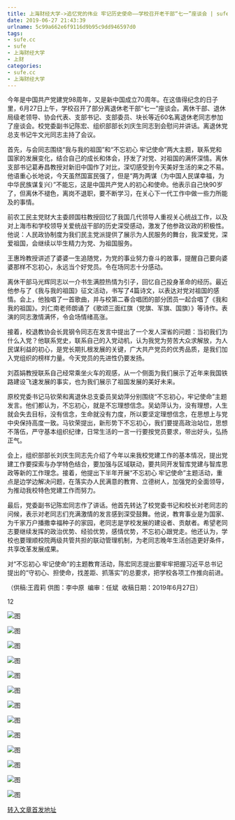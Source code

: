 ```yaml
---
title: 上海财经大学->追忆党的伟业 牢记历史使命——学校召开老干部“七一”座谈会 | sufe.cc
date: 2019-06-27 21:43:39
urlname: 5c99a662e6f9116d9b95c9dd946597d0
tags: 
- sufe.cc
- sufe
- 上海财经大学
- 上财
categories:
- sufe.cc
- 上海财经大学
---
```



今年是中国共产党建党98周年，又是新中国成立70周年。在这值得纪念的日子里，6月27日上午，学校召开了部分离退休老干部“七一”座谈会。离休干部、退休局级老领导、协会代表、支部书记、支部委员、块长等近60名离退休老同志参加了座谈会。校党委副书记陈宏、组织部部长刘庆生同志到会慰问并讲话。离退休党总支书记牛文光同志主持了会议。

首先，与会同志围绕“我与我的祖国”和“不忘初心 牢记使命”两大主题，联系党和国家的发展变化，结合自己的成长和体会，抒发了对党、对祖国的满怀深情。离休支部书记葛寿昌教授对新旧中国作了对比，深切感受到今天美好生活的来之不易。他语重心长地说，今天虽然国富民强了，但是“两为两谋（为中国人民谋幸福，为中华民族谋复兴）”不能忘，这是中国共产党人的初心和使命。他表示自己快90岁了，但离休不褪色，离岗不退职，要不断学习，在关心下一代工作中做一些力所能及的事情。

前农工民主党财大主委顾国柱教授回忆了我国几代领导人重视关心统战工作，以及对上海市和学校领导关爱统战干部的历史深受感动，激发了他参政议政的积极性。他说：人民政协制度为我们民主党派提供了展示为人民服务的舞台，我深爱党，深爱祖国，会继续以毕生精力为党、为祖国服务。

王惠玲教授讲述了婆婆一生追随党，为党的事业努力奋斗的故事，提醒自己要向婆婆那样不忘初心，永远当个好党员。令在场同志十分感动。

离休干部马光辉同志以一介书生满腔热情为引子，回忆自己投身革命的经历。最近他参与了《我与我的祖国》征文活动，书写了4篇诗文，以表达对党对祖国的感情。会上，他独唱了一首歌曲，并与校第二春合唱团的部分团员一起合唱了《我和我的祖国》。刘仁南老师朗诵了《歌颂三面红旗（党旗、军旗、国旗）》等诗作。表演的同志激情满怀，令会场情绪高涨。

接着，校退教协会长晁钢令同志在发言中提出了一个发人深省的问题：当初我们为什么入党？他联系党史，联系自己的入党动机，认为我党为劳苦大众求解放，为人民谋利益的初心，是党长期扎根发展的关键，广大共产党员的优秀品质，是我们加入党组织的榜样力量。今天党员的先进性仍要发扬。

刘荔娟教授联系自己经常乘坐火车的观感，从一个侧面为我们展示了近年来我国铁路建设飞速发展的事实，也为我们展示了祖国发展的美好未来。

原校党委书记马钦荣和离退休总支委员吴幼萍分别围绕“不忘初心，牢记使命”主题发言。他们都认为，不忘初心，就是不忘理想信念。吴幼萍认为，没有理想，人生就会失去目标，没有信念，生命就没有力度，所以要坚定理想信念，在思想上与党中央保持高度一致。马钦荣提出，新形势下不忘初心，我们要提高政治站位，思想不落伍，严守基本组织纪律，日常生活的一言一行要按党员要求，带出好头，弘扬正气。

会上，组织部部长刘庆生同志先介绍了今年以来我校党建工作的基本情况，提出党建工作要探索与办学特色结合，要加强与区域联动，要共同开发智库党建与智库思政等新的工作理念。接着，他提出下半年开展“不忘初心 牢记使命”主题活动，重点是边学边解决问题，在落实办人民满意的教育、立德树人，加强党的全面领导，为推动我校特色党建工作而努力。

最后，党委副书记陈宏同志作了讲话。他首先转达了校党委书记和校长对老同志的问候，表示对老同志们充满激情的发言感到深受鼓舞。他说，教育事业是为国家、为千家万户播撒幸福种子的家园，老同志是学校发展的建设者、贡献者。希望老同志要继续发挥的政治优势、经验优势，感情优势，不忘初心跟党走。他还认为，学校也要理顺校院两级共管共担的联动管理机制，为老同志晚年生活创造更好条件，共享改革发展成果。

对“不忘初心 牢记使命”的主题教育活动，陈宏同志提出要牢牢把握习近平总书记提出的“守初心、担使命，找差距、抓落实”的总要求，把学校各项工作推向前进。

（供稿:王霞莉 供图：李中原  编审：任斌  收稿日期：2019年6月27日）  

12



![图](http://news.sufe.edu.cn/_upload/article/images/af/27/9570721345cf8687d2336a36f16d/191f1922-9a45-4deb-aa87-17b9d9dea2b6.jpg)

![图](http://news.sufe.edu.cn/_upload/article/images/af/27/9570721345cf8687d2336a36f16d/417b3f1b-8345-4e3b-8492-b8192488c4c4.jpg)

![图](http://news.sufe.edu.cn/_upload/article/images/af/27/9570721345cf8687d2336a36f16d/5d8cc414-778c-4265-9c67-f43c333cca5b.jpg)

![图](http://news.sufe.edu.cn/_upload/article/images/af/27/9570721345cf8687d2336a36f16d/43dac84a-6f33-4752-97b3-46fa8b1e8a98.jpg)

![图](http://news.sufe.edu.cn/_upload/article/images/af/27/9570721345cf8687d2336a36f16d/132ea43f-30d9-4f46-8f73-e8c7aa4decba.jpg)

![图](http://news.sufe.edu.cn/_upload/article/images/af/27/9570721345cf8687d2336a36f16d/9fbe7beb-3519-401f-baa3-f2bebfa01bdf.jpg)

![图](http://news.sufe.edu.cn/_upload/article/images/af/27/9570721345cf8687d2336a36f16d/5a1dda75-6733-4ac4-9539-632bade460c6.jpg)

![图](http://news.sufe.edu.cn/_upload/article/images/af/27/9570721345cf8687d2336a36f16d/f36dbfdd-a102-4aa1-bf59-0ef616cba9ef.jpg)

![图](http://news.sufe.edu.cn/_upload/article/images/af/27/9570721345cf8687d2336a36f16d/dbe20f86-b39e-47de-95a0-76a254a89919.jpg)

![图](http://news.sufe.edu.cn/_upload/article/images/af/27/9570721345cf8687d2336a36f16d/803eec0b-8338-4636-a36b-876bb626df38.jpg)

![图](http://news.sufe.edu.cn/_upload/article/images/af/27/9570721345cf8687d2336a36f16d/af70339c-94ee-4a17-a8ac-3c8c5918c4c9.jpg)

![图](http://news.sufe.edu.cn/_upload/article/images/af/27/9570721345cf8687d2336a36f16d/e6aeffc0-ece9-4639-a278-daebec4c3406.jpg)

![图](http://news.sufe.edu.cn/_upload/article/images/af/27/9570721345cf8687d2336a36f16d/8a88d512-656d-41a1-8885-4774e52704f2.jpg)

[转入文章首发地址](http://news.sufe.edu.cn/da/af/c179a121519/page.htm)